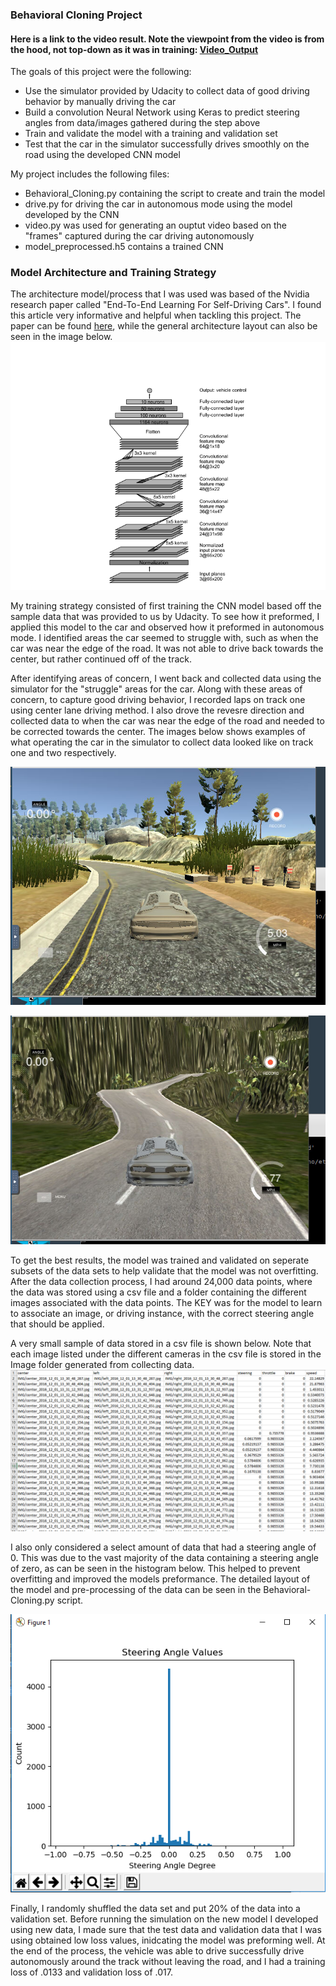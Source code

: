 
[//]: # (Image References)

[image1]: ./Output_Images/Nvidia_Behavioral_Cloning_Architecture.png "Architecture"
[image2]: ./Output_Images/track1.png "Track1"
[image3]: ./Output_Images/track2.png "Track2"
[image4]: ./Output_Images/data_sample.png "Data"
[image5]: ./Output_Images/Steering_Angle_data.png "Histogram"



### Behavioral Cloning Project

#### Here is a link to the video result. Note the viewpoint from the video is from the hood, not top-down as it was in training: [Video_Output](./Output_Video/Autonomous_Mode_Result.mp4)

The goals of this project were the following:
* Use the simulator provided by Udacity to collect data of good driving behavior by manually driving the car
* Build a convolution Neural Network using Keras to predict steering angles from data/images gathered during the step above 
* Train and validate the model with a training and validation set
* Test that the car in the simulator successfully drives smoothly on the road using the developed CNN model



My project includes the following files:
* Behavioral_Cloning.py containing the script to create and train the model
* drive.py for driving the car in autonomous mode using the model developed by the CNN
* video.py was used for generating an ouptut video based on the "frames" captured during the car driving autonomously
* model_preprocessed.h5 contains a trained CNN 

### Model Architecture and Training Strategy

The architecture model/process that I was used was based of the Nvidia research paper called "End-To-End Learning For Self-Driving Cars". I found this article very informative and helpful when tackling this project.
The paper can be found [here](https://arxiv.org/pdf/1604.07316v1.pdf), while the general architecture layout can also be seen in the image below.
![alt text][image1]

My training strategy consisted of first training the CNN model based off the sample data that was provided to us by Udacity. To see how it preformed, I applied this model to the car and observed how it preformed in autonomous mode. I identified areas the car seemed to struggle with, such as when the car was near the edge of the road. It was not able to drive back towards the center, but rather continued off of the track. 

After identifying areas of concern, I went back and collected data using the simulator for the "struggle" areas for the car. Along with these areas of concern, to capture good driving behavior, I recorded laps on track one using center lane driving method. I also drove the revesre direction and collected data to when the car was near the edge of the road and needed to be corrected towards the center.  The images below shows examples of what operating the car in the simulator to collect data looked like on track one and two respectively. 

![alt text][image2]

![alt text][image3]

To get the best results, the model was trained and validated on seperate subsets of the data sets to help validate that the model was not overfitting. After the data collection process, I had around 24,000 data points, where the data was stored using a csv file and a folder containing the different images associated with the data points. The KEY was for the model to learn to associate an image, or driving instance, with the correct steering angle that should be applied. 

A very small sample of data stored in a csv file is shown below. Note that each image listed under the different cameras in the csv file is stored in the Image folder generated from collecting data.
![alt text][image4]

I also only considered a select amount of data that had a steering angle of 0. This was due to the vast majority of the data containing a steering angle of zero, as can be seen in the histogram below. This helped to prevent overfitting and improved the models preformance. The detailed layout of the model and pre-processing of the data can be seen in the Behavioral-Cloning.py script.

![alt text][image5]

Finally, I randomly shuffled the data set and put 20% of the data into a validation set. Before running the simulation on the new model I developed using new data, I made sure that the test data and validation data that I was using obtained low loss values, inidcating the model was preforming well. 
At the end of the process, the vehicle was able to drive successfully drive autonomously around the track without leaving the road, and I had a training loss of .0133 and validation loss of .017.
